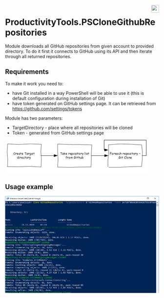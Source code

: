<a href="https://www.powershellgallery.com/packages/ProductivityTools.PSCloneGithubRepositories/">
<img src="https://powershellgallery.com/Content/Images/Branding/packageDefaultIcon.svg " width="25" height="25" align="right"></a>

# ProductivityTools.PSCloneGithubRepositories

Module downloads all GitHub repositories from given account to provided directory. To do it first it connects to GitHub using its API and then iterate through all returned repositories.

## Requirements
To make it work you need to:
- have Git installed in a way PowerShell will be able to use it (this is default configuration during installation of Git)
- have token generated on GitHub settings page. It can be retrieved  from https://github.com/settings/tokens

Module has two parameters:
- TargetDirectory - place where all repositories will be cloned
- Token - generated from GitHub settings page

![alt text](Images/Diagram.png)

## Usage example

![alt text](Images/CloneGithubRepositories-Example1.png)


